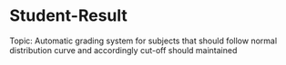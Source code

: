 # Student-Result
Topic: Automatic grading system for subjects that should follow normal distribution curve and accordingly cut-off should maintained
